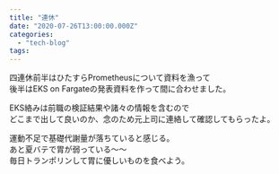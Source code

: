 ```yaml
---
title: "連休"
date: "2020-07-26T13:00:00.000Z"
categories: 
  - "tech-blog"
tags: 
---
```


四連休前半はひたすらPrometheusについて資料を漁って  
後半はEKS on Fargateの発表資料を作って間に合わせました。

EKS絡みは前職の検証結果や諸々の情報を含むので  
どこまで出して良いのか、念のため元上司に連絡して確認してもらったよ。

運動不足で基礎代謝量が落ちていると感じる。  
あと夏バテで胃が弱っている〜〜  
毎日トランポリンして胃に優しいものを食べよう。
